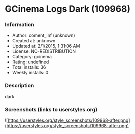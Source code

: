 # GCinema Logs Dark (109968)

### Information
- Author: coment_inf (unknown)
- Created at: unknown
- Updated at: 2/1/2015, 1:31:06 AM
- License: NO-REDISTRIBUTION
- Category: gcinema
- Rating: undefined
- Total installs: 36
- Weekly installs: 0


### Description
dark


### Screenshots (links to userstyles.org)
![https://userstyles.org/style_screenshots/109968-after.png](https://userstyles.org/style_screenshots/109968-after.png)


